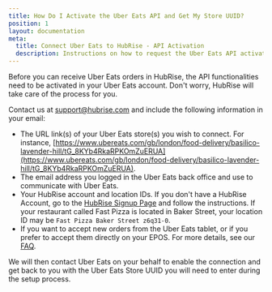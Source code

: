 ```yaml
---
title: How Do I Activate the Uber Eats API and Get My Store UUID?
position: 1
layout: documentation
meta:
  title: Connect Uber Eats to HubRise - API Activation
  description: Instructions on how to request the Uber Eats API activation and Uber Eats Store UUID to start receiving orders on HubRise.
---
```


Before you can receive Uber Eats orders in HubRise, the API functionalities need to be activated in your Uber Eats account. Don't worry, HubRise will take care of the process for you.

Contact us at [support@hubrise.com](mailto:support@hubrise.com) and include the following information in your email:

- The URL link(s) of your Uber Eats store(s) you wish to connect. For instance, [https://www.ubereats.com/gb/london/food-delivery/basilico-lavender-hill/tG_8KYb4RkaRPKOmZuERUA](https://www.ubereats.com/gb/london/food-delivery/basilico-lavender-hill/tG_8KYb4RkaRPKOmZuERUA).
- The email address you logged in the Uber Eats back office and use to communicate with Uber Eats.
- Your HubRise account and location IDs. If you don't have a HubRise Account, go to the [HubRise Signup Page](https://manager.hubrise.com/signup) and follow the instructions. If your restaurant called Fast Pizza is located in Baker Street, your location ID may be `Fast Pizza Baker Street z6q31-0`.
- If you want to accept new orders from the Uber Eats tablet, or if you prefer to accept them directly on your EPOS. For more details, see our [FAQ](/apps/uber-eats/faqs/send-orders-to-epos-without-tablet/).

We will then contact Uber Eats on your behalf to enable the connection and get back to you with the Uber Eats Store UUID you will need to enter during the setup process.

